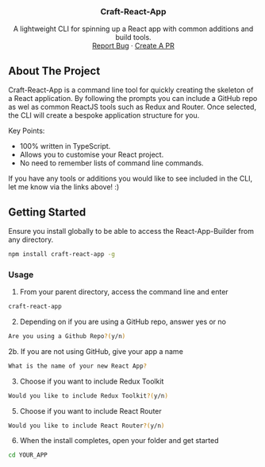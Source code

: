 <br />
<div align="center">

  <h3 align="center">Craft-React-App</h3>

  <p align="center">
    A lightweight CLI for spinning up a React app with common additions and build tools.
    <br />
    <a href="https://github.com/croftKie/craft-react-app/issues">Report Bug</a>
    ·
    <a href="https://github.com/othneildrew/Best-README-Template/issues">Create A PR</a>
  </p>
</div>

<!-- ABOUT THE PROJECT -->

## About The Project

Craft-React-App is a command line tool for quickly creating the skeleton of a React application. By following the prompts you can include a GitHub repo as wel as common ReactJS tools such as Redux and Router. Once selected, the CLI will create a bespoke application structure for you.

Key Points:

- 100% written in TypeScript.
- Allows you to customise your React project.
- No need to remember lists of command line commands.

If you have any tools or additions you would like to see included in the CLI, let me know via the links above! :)

<!-- GETTING STARTED -->

## Getting Started

Ensure you install globally to be able to access the React-App-Builder from any directory.

```sh
npm install craft-react-app -g
```

### Usage

1. From your parent directory, access the command line and enter

```sh
craft-react-app
```

2. Depending on if you are using a GitHub repo, answer yes or no

```sh
Are you using a Github Repo?(y/n)
```

2b. If you are not using GitHub, give your app a name

```sh
What is the name of your new React App?
```

3. Choose if you want to include Redux Toolkit

```sh
Would you like to include Redux Toolkit?(y/n)
```

5. Choose if you want to include React Router

```sh
Would you like to include React Router?(y/n)
```

6. When the install completes, open your folder and get started

```sh
cd YOUR_APP
```

<!-- ROADMAP -->

<!-- ## Roadmap

- [x] Add Changelog
- [x] Add back to top links
- [ ] Add Additional Templates w/ Examples
- [ ] Add "components" document to easily copy & paste sections of the readme
- [ ] Multi-language Support
  - [ ] Chinese
  - [ ] Spanish

See the [open issues](https://github.com/othneildrew/Best-README-Template/issues) for a full list of proposed features (and known issues). -->
